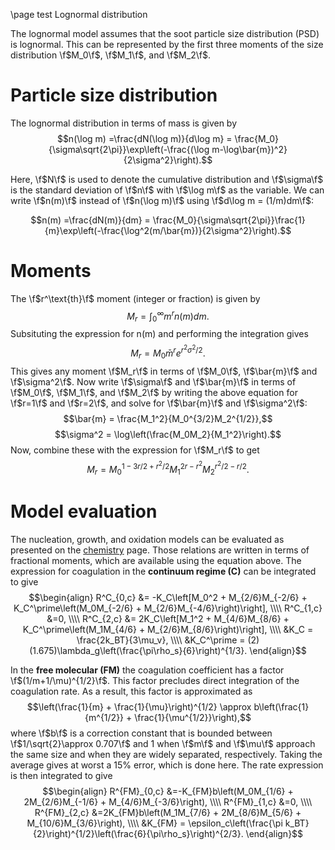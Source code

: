 \page test Lognormal distribution


The lognormal model assumes that the soot particle size distribution (PSD) is lognormal. This can be represented by the first three moments of the size distribution \f$M_0\f$, \f$M_1\f$, and \f$M_2\f$. 

# Particle size distribution

The lognormal distribution in terms of mass is given by
$$n(\log m) =\frac{dN(\log m)}{d\log m} = \frac{M_0}{\sigma\sqrt{2\pi}}\exp\left(-\frac{(\log m-\log\bar{m})^2}{2\sigma^2}\right).$$

Here, \f$N\f$ is used to denote the cumulative distribution and \f$\sigma\f$ is the standard deviation of \f$n\f$ with \f$\log m\f$ as the variable. We can write \f$n(m)\f$ instead of \f$n(\log m)\f$ using \f$d\log m = (1/m)dm\f$:

$$n(m) =\frac{dN(m)}{dm} = \frac{M_0}{\sigma\sqrt{2\pi}}\frac{1}{m}\exp\left(-\frac{\log^2(m/\bar{m})}{2\sigma^2}\right).$$

# Moments

The \f$r^\text{th}\f$ moment (integer or fraction) is given by
$$M_r = \int_0^\infty m^rn(m)dm.$$
Subsituting the expression for n(m) and performing the integration gives
$$M_r = M_0\bar{m}^re^{r^2\sigma^2/2}.$$
This gives any moment \f$M_r\f$ in terms of \f$M_0\f$, \f$\bar{m}\f$ and \f$\sigma^2\f$. Now write \f$\sigma\f$ and \f$\bar{m}\f$ in terms of \f$M_0\f$, \f$M_1\f$, and \f$M_2\f$ by writing the above equation for \f$r=1\f$ and \f$r=2\f$, and solve for \f$\bar{m}\f$ and \f$\sigma^2\f$:
$$\bar{m} = \frac{M_1^2}{M_0^{3/2}M_2^{1/2}},$$
$$\sigma^2 = \log\left(\frac{M_0M_2}{M_1^2}\right).$$
Now, combine these with the expression for \f$M_r\f$ to get
$$M_r = M_0^{1-3r/2 + r^2/2}M_1^{2r-r^2}M_2^{r^2/2 - r/2}.$$

# Model evaluation

The nucleation, growth, and oxidation models can be evaluated as presented on the [chemistry](1_chemistry.md) page. Those relations are written in terms of fractional moments, which are available using the equation above. The expression for coagulation in the **continuum regime \(C\)** can be integrated to give
$$\begin{align}
R^C_{0,c} &= -K_C\left[M_0^2 + M_{2/6}M_{-2/6} + K_C^\prime\left(M_0M_{-2/6} + M_{2/6}M_{-4/6}\right)\right], \\\\
R^C_{1,c} &=0, \\\\
R^C_{2,c} &= 2K_C\left[M_1^2 + M_{4/6}M_{8/6} + K_C^\prime\left(M_1M_{4/6} + M_{2/6}M_{8/6}\right)\right], \\\\
&K_C = \frac{2k_BT}{3\mu_v}, \\\\
&K_C^\prime = (2)(1.675)\lambda_g\left(\frac{\pi\rho_s}{6}\right)^{1/3}.
\end{align}$$

In the **free molecular (FM)** the coagulation coefficient has a factor \f$(1/m+1/\mu)^{1/2}\f$. This factor precludes direct integration of the coagulation rate. As a result, this factor is approximated as
$$\left(\frac{1}{m} + \frac{1}{\mu}\right)^{1/2} \approx b\left(\frac{1}{m^{1/2}} + \frac{1}{\mu^{1/2}}\right),$$
where \f$b\f$ is a correction constant that is bounded between \f$1/\sqrt{2}\approx 0.707\f$ and 1 when \f$m\f$ and \f$\mu\f$ approach the same size and when they are widely separated, respectively. Taking the average gives at worst a 15\% error, which is done here. The rate expression is then integrated to give
$$\begin{align}
R^{FM}_{0,c} &=-K_{FM}b\left(M_0M_{1/6} + 2M_{2/6}M_{-1/6} + M_{4/6}M_{-3/6}\right), \\\\
R^{FM}_{1,c} &=0, \\\\
R^{FM}_{2,c} &=2K_{FM}b\left(M_1M_{7/6} + 2M_{8/6}M_{5/6} + M_{10/6}M_{3/6}\right), \\\\
&K_{FM} = \epsilon_c\left(\frac{\pi k_BT}{2}\right)^{1/2}\left(\frac{6}{\pi\rho_s}\right)^{2/3}.
\end{align}$$

